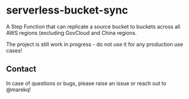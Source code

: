 serverless-bucket-sync
======================

A Step Function that can replicate a source bucket to buckets across all AWS regions (excluding GovCloud and China regions.

The project is still work in progress - do not use it for any production use cases!


Contact
-------

In case of questions or bugs, please raise an issue or reach out to @marekq!
